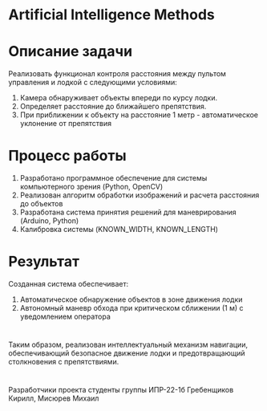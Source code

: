 # Artificial Intelligence Methods
# Описание задачи
Реализовать функционал контроля расстояния между пультом управления и лодкой с следующими условиями:
1. Камера обнаруживает объекты впереди по курсу лодки.
2. Определяет расстояние до ближайшего препятствия.
3. При приближении к объекту на расстояние 1 метр - автоматическое уклонение от препятствия 
# Процесс работы
1. Разработано программное обеспечение для системы компьютерного зрения (Python, OpenCV)
2. Реализован алгоритм обработки изображений и расчета расстояния до объектов
3. Разработана система принятия решений для маневрирования (Arduino, Python)
4. Калибровка системы (KNOWN_WIDTH, KNOWN_LENGTH) 
# Результат
Созданная система обеспечивает:
1. Автоматическое обнаружение объектов в зоне движения лодки
2. Автономный маневр обхода при критическом сближении (1 м) с уведомлением оператора
   #
Таким образом, реализован интеллектуальный механизм навигации, обеспечивающий безопасное движение лодки и предотвращающий столкновения с препятствиями.
   #
Разработчики проекта студенты группы ИПР-22-1б Гребенщиков Кирилл, Мисюрев Михаил
   

